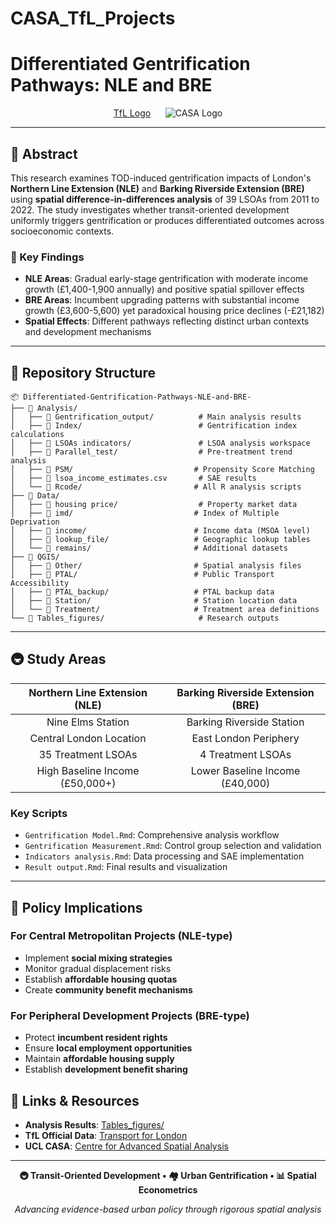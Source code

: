 # CASA_TfL_Projects
# Differentiated Gentrification Pathways: NLE and BRE

<div align="center">

[TfL Logo](images/tfl_logo.png) &nbsp;&nbsp;&nbsp;&nbsp; 
![CASA Logo](images/casa_logo.png)

</div>

---

## 📖 Abstract

This research examines TOD-induced gentrification impacts of London's **Northern Line Extension (NLE)** and **Barking Riverside Extension (BRE)** using **spatial difference-in-differences analysis** of 39 LSOAs from 2011 to 2022. The study investigates whether transit-oriented development uniformly triggers gentrification or produces differentiated outcomes across socioeconomic contexts.

### 🔑 Key Findings

- **NLE Areas**: Gradual early-stage gentrification with moderate income growth (£1,400-1,900 annually) and positive spatial spillover effects
- **BRE Areas**: Incumbent upgrading patterns with substantial income growth (£3,600-5,600) yet paradoxical housing price declines (-£21,182)
- **Spatial Effects**: Different pathways reflecting distinct urban contexts and development mechanisms

---

## 📁 Repository Structure

```
📦 Differentiated-Gentrification-Pathways-NLE-and-BRE-
├── 📂 Analysis/
│   ├── 📂 Gentrification_output/          # Main analysis results
│   ├── 📂 Index/                          # Gentrification index calculations
│   ├── 📄 LSOAs indicators/               # LSOA analysis workspace
│   ├── 📂 Parallel_test/                  # Pre-treatment trend analysis
│   ├── 📂 PSM/                           # Propensity Score Matching
│   ├── 📄 lsoa_income_estimates.csv       # SAE results
│   └── 📂 Rcode/                         # All R analysis scripts
├── 📂 Data/
│   ├── 📂 housing price/                  # Property market data
│   ├── 📂 imd/                           # Index of Multiple Deprivation
│   ├── 📂 income/                        # Income data (MSOA level)
│   ├── 📂 lookup_file/                   # Geographic lookup tables
│   └── 📂 remains/                       # Additional datasets
├── 📂 QGIS/
│   ├── 📂 Other/                         # Spatial analysis files
│   ├── 📂 PTAL/                          # Public Transport Accessibility
│   ├── 📂 PTAL_backup/                   # PTAL backup data
│   ├── 📂 Station/                       # Station location data
│   └── 📂 Treatment/                     # Treatment area definitions
└── 📂 Tables_figures/                     # Research outputs
```

---

## 🚇 Study Areas

<div align="center">

| **Northern Line Extension (NLE)** | **Barking Riverside Extension (BRE)** |
|:----------------------------------:|:--------------------------------------:|
| Nine Elms Station | Barking Riverside Station |
| Central London Location | East London Periphery |
| 35 Treatment LSOAs | 4 Treatment LSOAs |
| High Baseline Income (£50,000+) | Lower Baseline Income (£40,000) |

</div>

### Key Scripts
- `Gentrification Model.Rmd`: Comprehensive analysis workflow
- `Gentrification Measurement.Rmd`: Control group selection and validation
- `Indicators analysis.Rmd`: Data processing and SAE implementation
- `Result output.Rmd`: Final results and visualization

---

## 🎯 Policy Implications

### For Central Metropolitan Projects (NLE-type)
- Implement **social mixing strategies**
- Monitor gradual displacement risks
- Establish **affordable housing quotas**
- Create **community benefit mechanisms**

### For Peripheral Development Projects (BRE-type)
- Protect **incumbent resident rights**
- Ensure **local employment opportunities**
- Maintain **affordable housing supply**
- Establish **development benefit sharing**

## 🔗 Links & Resources

- **Analysis Results**: [Tables_figures/](./Tables_figures/)
- **TfL Official Data**: [Transport for London](https://tfl.gov.uk)
- **UCL CASA**: [Centre for Advanced Spatial Analysis](https://www.ucl.ac.uk/bartlett/casa/)

---

<div align="center">

**🚇 Transit-Oriented Development • 🏘️ Urban Gentrification • 📊 Spatial Econometrics**

*Advancing evidence-based urban policy through rigorous spatial analysis*

</div>
